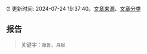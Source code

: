 :alarm_clock: 更新时间: 2024-07-24 19:37:40。[文章来源](/README.md)、[文章分类](/TAGS.md)

## 报告


> 关键字：`报告`、`月报`



